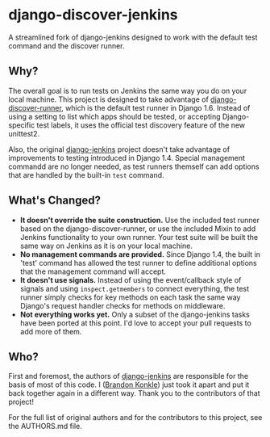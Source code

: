 django-discover-jenkins
=======================

A streamlined fork of django-jenkins designed to work with the default test command and the discover runner.

Why?
----

The overall goal is to run tests on Jenkins the same way you do on your local machine. This project is designed to take advantage of [django-discover-runner](https://github.com/jezdez/django-discover-runner/), which is the default test runner in Django 1.6. Instead of using a setting to list which apps should be tested, or accepting Django-specific test labels, it uses the official test discovery feature of the new unittest2.

Also, the original [django-jenkins](https://github.com/kmmbvnr/django-jenkins) project doesn't take advantage of improvements to testing introduced in Django 1.4. Special management commandd are no longer needed, as test runners themself can add options that are handled by the built-in `test` command.


What's Changed?
---------------

* **It doesn't override the suite construction.** Use the included test runner based on the django-discover-runner, or use the included Mixin to add Jenkins functionality to your own runner. Your test suite will be built the same way on Jenkins as it is on your local machine.
* **No management commands are provided.** Since Django 1.4, the built in 'test' command has allowed the test runner to define additional options that the management command will accept.
* **It doesn't use signals.** Instead of using the event/callback style of signals and using `inspect.getmembers` to connect everything, the test runner simply checks for key methods on each task the same way Django's request handler checks for methods on middleware.
* **Not everything works yet.** Only a subset of the django-jenkins tasks have been ported at this point. I'd love to accept your pull requests to add more of them.

Who?
----

First and foremost, the authors of [django-jenkins](https://github.com/kmmbvnr/django-jenkins) are responsible for the basis of most of this code. I ([Brandon Konkle](https://github.com/bkonkle)) just took it apart and put it back together again in a different way. Thank you to the contributors of that project!

For the full list of original authors and for the contributors to this project, see the AUTHORS.md file.
